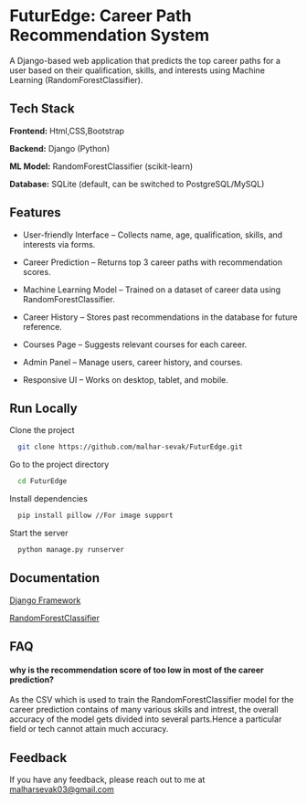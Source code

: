 
# FuturEdge: Career Path Recommendation System 


A Django-based web application that predicts the top career paths for a user based on their qualification, skills, and interests using Machine Learning (RandomForestClassifier).



## Tech Stack

**Frontend:** Html,CSS,Bootstrap

**Backend:** Django (Python)

**ML Model:** RandomForestClassifier (scikit-learn)

**Database:**  SQLite (default, can be switched to PostgreSQL/MySQL)






## Features

- User-friendly Interface – Collects name, age, qualification, skills, and interests via forms.
- Career Prediction – Returns top 3 career paths with recommendation scores.

- Machine Learning Model – Trained on a dataset of career data using RandomForestClassifier.

- Career History – Stores past recommendations in the database for future reference.

- Courses Page – Suggests relevant courses for each career.

- Admin Panel – Manage users, career history, and courses.

- Responsive UI – Works on desktop, tablet, and mobile.



## Run Locally

Clone the project

```bash
  git clone https://github.com/malhar-sevak/FuturEdge.git
```

Go to the project directory

```bash
  cd FuturEdge
```

Install dependencies

```bash
  pip install pillow //For image support
```

Start the server

```bash
  python manage.py runserver
```


## Documentation

[Django Framework](https://docs.djangoproject.com/en/5.2/)

[RandomForestClassifier](https://scikit-learn.org/stable/modules/generated/sklearn.ensemble.RandomForestClassifier.html)



## FAQ

#### why is the recommendation score of too low in most of the career prediction?

As the CSV which is used to train the RandomForestClassifier model for the career prediction contains of many various skills and intrest, the overall accuracy of the model gets divided into several parts.Hence a particular field or tech cannot attain much accuracy.



## Feedback

If you have any feedback, please reach out to me at malharsevak03@gmail.com







